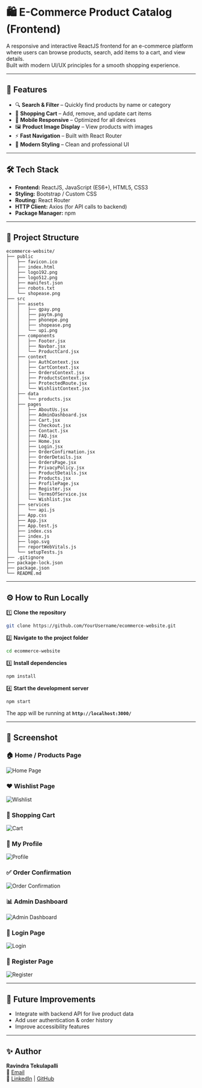 # 🛍️ E-Commerce Product Catalog (Frontend)

A responsive and interactive ReactJS frontend for an e-commerce platform where users can browse products, search, add items to a cart, and view details.  
Built with modern UI/UX principles for a smooth shopping experience.

---

## 🚀 Features
- 🔍 **Search & Filter** – Quickly find products by name or category
- 🛒 **Shopping Cart** – Add, remove, and update cart items
- 📱 **Mobile Responsive** – Optimized for all devices
- 🖼 **Product Image Display** – View products with images
- ⚡ **Fast Navigation** – Built with React Router
- 🎨 **Modern Styling** – Clean and professional UI

---

## 🛠 Tech Stack
- **Frontend:** ReactJS, JavaScript (ES6+), HTML5, CSS3
- **Styling:** Bootstrap / Custom CSS
- **Routing:** React Router
- **HTTP Client:** Axios (for API calls to backend)
- **Package Manager:** npm

---

## 📂 Project Structure
```
ecommerce-website/
├── public
│   ├── favicon.ico
│   ├── index.html
│   ├── logo192.png
│   ├── logo512.png
│   ├── manifest.json
│   ├── robots.txt
│   └── shopease.png
├── src
│   ├── assets
│   │   ├── gpay.png
│   │   ├── paytm.png
│   │   ├── phonepe.png
│   │   ├── shopease.png
│   │   └── upi.png
│   ├── components
│   │   ├── Footer.jsx
│   │   ├── Navbar.jsx
│   │   └── ProductCard.jsx
│   ├── context
│   │   ├── AuthContext.jsx
│   │   ├── CartContext.jsx
│   │   ├── OrdersContext.jsx
│   │   ├── ProductsContext.jsx
│   │   ├── ProtectedRoute.jsx
│   │   └── WishlistContext.jsx
│   ├── data
│   │   └── products.jsx
│   ├── pages
│   │   ├── AboutUs.jsx
│   │   ├── AdminDashboard.jsx
│   │   ├── Cart.jsx
│   │   ├── Checkout.jsx
│   │   ├── Contact.jsx
│   │   ├── FAQ.jsx
│   │   ├── Home.jsx
│   │   ├── Login.jsx
│   │   ├── OrderConfirmation.jsx
│   │   ├── OrderDetails.jsx
│   │   ├── OrdersPage.jsx
│   │   ├── PrivacyPolicy.jsx
│   │   ├── ProductDetails.jsx
│   │   ├── Products.jsx
│   │   ├── ProfilePage.jsx
│   │   ├── Register.jsx
│   │   ├── TermsOfService.jsx
│   │   └── Wishlist.jsx
│   ├── services
│   │   └── api.js
│   ├── App.css
│   ├── App.jsx
│   ├── App.test.js
│   ├── index.css
│   ├── index.js
│   ├── logo.svg
│   ├── reportWebVitals.js
│   └── setupTests.js
├── .gitignore
├── package-lock.json
├── package.json
└── README.md
```

---

## ⚙️ How to Run Locally

1️⃣ **Clone the repository**
```bash
git clone https://github.com/YourUsername/ecommerce-website.git
```

2️⃣ **Navigate to the project folder**
```bash
cd ecommerce-website
```

3️⃣ **Install dependencies**
```bash
npm install
```

4️⃣ **Start the development server**
```bash
npm start
```

The app will be running at **`http://localhost:3000/`**

---

## 📸 Screenshot

### 🏠 Home / Products Page
![Home Page](src/assets/screenshot/home.png)

### ❤️ Wishlist Page
![Wishlist](src/assets/screenshot/wishlist.png)

### 🛒 Shopping Cart
![Cart](src/assets/screenshot/cart.png)

### 👤 My Profile
![Profile](src/assets/screenshot/profile.png)

### ✅ Order Confirmation
![Order Confirmation](src/assets/screenshot/order_confirmation.png)

### 📊 Admin Dashboard
![Admin Dashboard](src/assets/screenshot/admin_dashboard.png)

### 🔐 Login Page
![Login](src/assets/screenshot/login.png)

### 📝 Register Page
![Register](src/assets/screenshot/register.png)



---

## 📌 Future Improvements
- Integrate with backend API for live product data
- Add user authentication & order history
- Improve accessibility features

---

## ✨ Author
**Ravindra Tekulapalli**  
📧 [Email](mailto:ravindratekulapalli@gmail.com)  
🔗 [LinkedIn](https://www.linkedin.com/in/ravindra-tekulapalli-08a919371/) | [GitHub](https://github.com/Ravindra2329)
